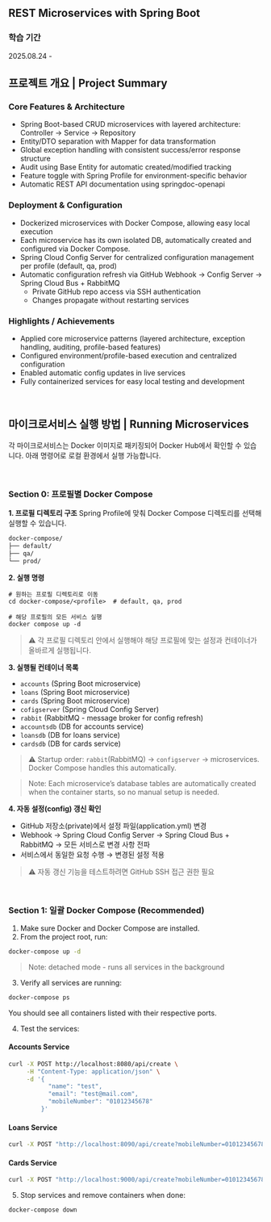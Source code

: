 ## REST Microservices with Spring Boot

### 학습 기간
2025.08.24 - 

## 프로젝트 개요 | Project Summary 

### Core Features & Architecture
- Spring Boot-based CRUD microservices with layered architecture: Controller → Service → Repository
- Entity/DTO separation with Mapper for data transformation
- Global exception handling with consistent success/error response structure
- Audit using Base Entity for automatic created/modified tracking
- Feature toggle with Spring Profile for environment-specific behavior
- Automatic REST API documentation using springdoc-openapi

### Deployment & Configuration
- Dockerized microservices with Docker Compose, allowing easy local execution
- Each microservice has its own isolated DB, automatically created and configured via Docker Compose.
- Spring Cloud Config Server for centralized configuration management per profile (default, qa, prod)
- Automatic configuration refresh via GitHub Webhook → Config Server → Spring Cloud Bus + RabbitMQ
   - Private GitHub repo access via SSH authentication
   - Changes propagate without restarting services

### Highlights / Achievements
- Applied core microservice patterns (layered architecture, exception handling, auditing, profile-based features)
- Configured environment/profile-based execution and centralized configuration
- Enabled automatic config updates in live services
- Fully containerized services for easy local testing and development

<br>

## 마이크로서비스 실행 방법 | Running Microservices
각 마이크로서비스는 Docker 이미지로 패키징되어 Docker Hub에서 확인할 수 있습니다. 아래 명령어로 로컬 환경에서 실행 가능합니다.

<br>

### Section 0: 프로필별 Docker Compose

**1. 프로필 디렉토리 구조**
Spring Profile에 맞춰 Docker Compose 디렉토리를 선택해 실행할 수 있습니다.
``` sh
docker-compose/
├── default/
├── qa/
└── prod/
``` 

**2. 실행 명령**
```
# 원하는 프로필 디렉토리로 이동
cd docker-compose/<profile>  # default, qa, prod

# 해당 프로필의 모든 서비스 실행
docker compose up -d
```
> ⚠️ 각 프로필 디렉토리 안에서 실행해야 해당 프로필에 맞는 설정과 컨테이너가 올바르게 실행됩니다.

**3. 실행될 컨테이너 목록**
- `accounts` (Spring Boot microservice)
- `loans` (Spring Boot microservice)
- `cards` (Spring Boot microservice)
- `cofigserver` (Spring Cloud Config Server)
- `rabbit` (RabbitMQ - message broker for config refresh)
- `accountsdb` (DB for accounts service)
- `loansdb` (DB for loans service)
- `cardsdb` (DB for cards service)
> ⚠️ Startup order: `rabbit`(RabbitMQ) → `configserver` → microservices. Docker Compose handles this automatically.

> Note: Each microservice’s database tables are automatically created when the container starts, so no manual setup is needed.

**4. 자동 설정(config) 갱신 확인**
- GitHub 저장소(private)에서 설정 파일(application.yml) 변경
- Webhook → Spring Cloud Config Server → Spring Cloud Bus + RabbitMQ → 모든 서비스로 변경 사항 전파
- 서비스에서 동일한 요청 수행 → 변경된 설정 적용
> ⚠️ 자동 갱신 기능을 테스트하려면 GitHub SSH 접근 권한 필요

<br>

### Section 1: 일괄 Docker Compose (Recommended)
1. Make sure Docker and Docker Compose are installed.
2. From the project root, run:
``` sh
docker-compose up -d
```
> Note: detached mode - runs all services in the background

3. Verify all services are running:
```sh
docker-compose ps
```
You should see all containers listed with their respective ports.

4. Test the services:
#### Accounts Service
```sh
curl -X POST http://localhost:8080/api/create \
     -H "Content-Type: application/json" \
     -d '{
           "name": "test",
           "email": "test@mail.com",
           "mobileNumber": "01012345678"
         }'
```
#### Loans Service
```sh
curl -X POST "http://localhost:8090/api/create?mobileNumber=01012345678"
```
#### Cards Service
```sh
curl -X POST "http://localhost:9000/api/create?mobileNumber=01012345678"
```
5. Stop services and remove containers when done:
```sh
docker-compose down
```
